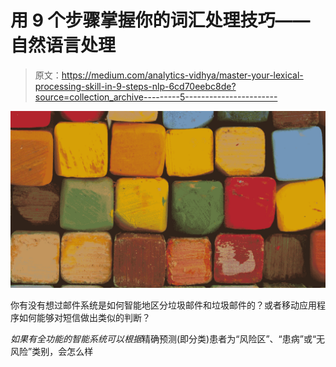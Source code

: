 # 用 9 个步骤掌握你的词汇处理技巧——自然语言处理

> 原文：<https://medium.com/analytics-vidhya/master-your-lexical-processing-skill-in-9-steps-nlp-6cd70eebc8de?source=collection_archive---------5----------------------->

![](img/c559ee93ce8a8eaa336cf82b830a08e7.png)

你有没有想过邮件系统是如何智能地区分垃圾邮件和垃圾邮件的？或者移动应用程序如何能够对短信做出类似的判断？

*如果有全功能的智能系统可以根据*精确预测(即分类)患者为“风险区”、“患病”或“无风险”类别，会怎么样